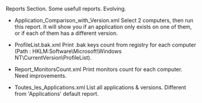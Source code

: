 Reports Section.
Some usefull reports. Evolving.


 - Application_Comparison_with_Version.xml
Select 2 computers, then run this report. It will show you if an application only exists on one of them, or if each of them has a different version.

 - ProfileList.bak.xml
Print .bak keys count from registry for each computer (Path : HKLM:Software\Microsoft\Windows NT\CurrentVersion\ProfileList).

 - Report_MonitorsCount.xml
Print monitors count for each computer. Need improvements.

 - Toutes_les_Applications.xml
 List all applications & versions. Different from 'Applications' default report.

